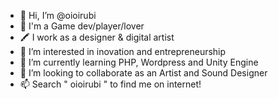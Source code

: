 - 👋 Hi, I’m @oioirubi
- 👾 I'm a Game dev/player/lover
- 🖍️ I work as a designer & digital artist
- 👀 I’m interested in inovation and entrepreneurship
- 🌱 I’m currently learning PHP, Wordpress and Unity Engine
- 💞️ I’m looking to collaborate as an Artist and Sound Designer
- 📫 Search " oioirubi " to find me on internet!

<!---
oioirubi/oioirubi is a ✨ special ✨ repository because its `README.md` (this file) appears on your GitHub profile.
You can click the Preview link to take a look at your changes.
--->
